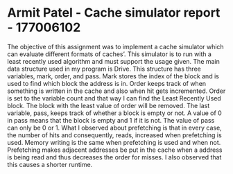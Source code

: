 # Armit Patel - Cache simulator report - 177006102

The objective of this assignment was to implement a cache simulator which can evaluate different formats of caches’. This simulator is to run with a least recently used algorithm and must support the usage given. The main data structure used in my program is Drive. 
This structure has three variables, mark, order, and pass. Mark stores the index of the block and is used to find which block the address
is in. Order keeps track of when something is written in the cache and also when hit gets incremented. Order is set to the variable count
and that way I can find the Least Recently Used block. The block with the least value of order will be removed. The last variable, pass, 
keeps track of whether a block is empty or not. A value of 0 in pass means that the block is empty and 1 if it is not. The value of pass 
can only be 0 or 1. What I observed about prefetching is that in every case, the number of hits and consequently, reads, 
increased when prefetching is used. Memory writing is the same when prefetching is used and when not. Prefetching makes adjacent addresses
be put in the cache when a address is being read and thus decreases the order for misses. I also observed that this causes a shorter runtime.
